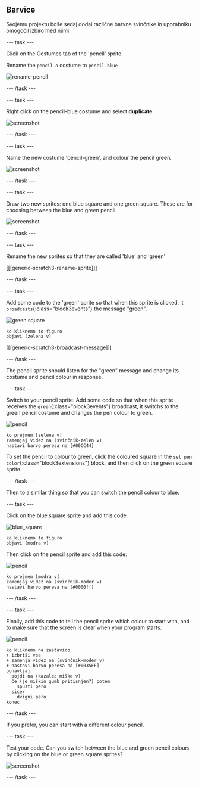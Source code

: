 ## Barvice

Svojemu projektu boše sedaj dodal različne barvne svinčnike in uporabniku omogočil izbiro med njimi.

\--- task \---

Click on the Costumes tab of the 'pencil' sprite.

Rename the `pencil-a` costume to `pencil-blue`

![rename-pencil](images/rename-pencil.png)

\--- /task \---

\--- task \---

Right click on the pencil-blue costume and select **duplicate**.

![screenshot](images/paint-blue-duplicate.png)

\--- /task \---

\--- task \---

Name the new costume 'pencil-green', and colour the pencil green.

![screenshot](images/paint-pencil-green.png)

\--- /task \---

\--- task \---

Draw two new sprites: one blue square and one green square. These are for choosing between the blue and green pencil.

![screenshot](images/paint-selectors.png)

\--- /task \---

\--- task \---

Rename the new sprites so that they are called 'blue' and 'green'

[[[generic-scratch3-rename-sprite]]]

\--- /task \---

\--- task \---

Add some code to the 'green' sprite so that when this sprite is clicked, it `broadcasts`{:class="block3events"} the message "green".

![green square](images/green_square.png)

```blocks3
ko kliknemo to figuro
objavi (zelena v)
```

[[[generic-scratch3-broadcast-message]]]

\--- /task \---

The pencil sprite should listen for the "green" message and change its costume and pencil colour in response.

\--- task \---

Switch to your pencil sprite. Add some code so that when this sprite receives the `green`{:class="block3events"} broadcast, it switchs to the green pencil costume and changes the pen colour to green.

![pencil](images/pencil.png)

```blocks3
ko prejmem [zelena v]
zamenjaj videz na (svinčnik-zelen v)
nastavi barvo peresa na [#00CC44]
```

To set the pencil to colour to green, click the coloured square in the `set pen color`{:class="block3extensions"} block, and then click on the green square sprite.

\--- /task \---

Then to a similar thing so that you can switch the pencil colour to blue.

\--- task \---

Click on the blue square sprite and add this code:

![blue_square](images/blue_square.png)

```blocks3
ko kliknemo to figuro
objavi (modra v)
```

Then click on the pencil sprite and add this code:

![pencil](images/pencil.png)

```blocks3
ko prejmem [modra v]
zamenjaj videz na (svinčnik-moder v)
nastavi barvo peresa na [#0000ff]
```

\--- /task \---

\--- task \---

Finally, add this code to tell the pencil sprite which colour to start with, and to make sure that the screen is clear when your program starts.

![pencil](images/pencil.png)

```blocks3
ko kliknemo na zastavico
+ izbriši vse
+ zamenja videz na (svinčnik-moder v)
+ nastavi barvo peresa na [#0035FF]
ponavljaj
  pojdi na (kazalec miške v)
  če (je miškin gumb pritisnjen?) potem
    spusti pero
  sicer
    dvigni pero
konec
```

\--- /task \---

If you prefer, you can start with a different colour pencil.

\--- task \---

Test your code. Can you switch between the blue and green pencil colours by clicking on the blue or green square sprites?

![screenshot](images/paint-pens-test.png)

\--- /task \---